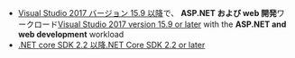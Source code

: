* <span data-ttu-id="ce8ca-101">[Visual Studio 2017 バージョン 15.9 以降](https://visualstudio.microsoft.com/downloads/)で、 **ASP.NET および web 開発**ワークロード</span><span class="sxs-lookup"><span data-stu-id="ce8ca-101">[Visual Studio 2017 version 15.9 or later](https://visualstudio.microsoft.com/downloads/) with the **ASP.NET and web development** workload</span></span>
* [<span data-ttu-id="ce8ca-102">.NET core SDK 2.2 以降</span><span class="sxs-lookup"><span data-stu-id="ce8ca-102">.NET Core SDK 2.2 or later</span></span>](https://www.microsoft.com/net/download/all)